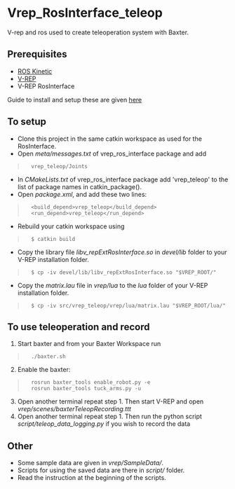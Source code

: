 # Vrep_RosInterface_teleop
V-rep and ros used to create teleoperation system with Baxter.

## Prerequisites
* [ROS Kinetic](http://wiki.ros.org/kinetic/Installation)
* [V-REP](http://www.coppeliarobotics.com/downloads.html)
* V-REP RosInterface

Guide to install and setup these are given [here](https://github.com/akhilj95/vrep_teleop/wiki/RosInterface-Setup)

## To setup
* Clone this project in the same catkin workspace as used for the RosInterface.
* Open _meta/messages.txt_ of vrep_ros_interface package and add
>       vrep_teleop/Joints
* In _CMakeLists.txt_ of vrep_ros_interface package add 'vrep_teleop' to the list of package names in catkin_package().
* Open _package.xml_, and add these two lines:
>       <build_depend>vrep_teleop</build_depend>
>       <run_depend>vrep_teleop</run_depend>    
* Rebuild your catkin workspace using
>       $ catkin build
* Copy the library file _libv_repExtRosInterface.so_ in _devel/lib_ folder to your V-REP installation folder.
>       $ cp -iv devel/lib/libv_repExtRosInterface.so "$VREP_ROOT/"
* Copy the _matrix.lau_ file in _vrep/lua_ to the _lua_ folder of your V-REP installation folder.
>       $ cp -iv src/vrep_teleop/vrep/lua/matrix.lau "$VREP_ROOT/lua/"

## To use teleoperation and record
1) Start baxter and from your Baxter Workspace run
>       ./baxter.sh
2) Enable the baxter:
>       rosrun baxter_tools enable_robot.py -e
>       rosrun baxter_tools tuck_arms.py -u
3) Open another terminal repeat step 1. Then start V-REP and open _vrep/scenes/baxterTeleopRecording.ttt_
4) Open another terminal repeat step 1. Then run the python script _script/teleop_data_logging.py_ if you wish to record the data


## Other
* Some sample data are given in _vrep/SampleData/_.
* Scripts for using the saved data are there in _script/_ folder.
* Read the instruction at the beginning of the scripts.
